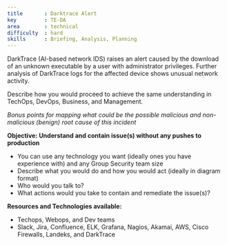 ```yaml
---
title       : Darktrace Alert
key         : TE-DA
area        : technical
difficulty  : hard
skills      : Briefing, Analysis, Planning
---
```


DarkTrace (AI-based network IDS) raises an alert caused by the download of an unknown executable by a user with administrator privileges. Further analysis of DarkTrace logs for the affected device shows unusual network activity.

Describe how you would proceed to achieve the same understanding in TechOps, DevOps, Business, and Management.

*Bonus points for mapping what could be the possible malicious and non-malicious (benign) root cause of this incident*

**Objective: Understand and contain issue(s) without any pushes to production**

* You can use any technology you want (ideally ones you have experience with) and any Group Security team size
* Describe what you would do and how you would act (ideally in diagram format)
* Who would you talk to?
* What actions would you take to contain and remediate the issue(s)?

**Resources and Technologies available:**

* Techops, Webops, and Dev teams
* Slack, Jira, Confluence, ELK, Grafana, Nagios, Akamai, AWS, Cisco Firewalls, Landeks, and DarkTrace



